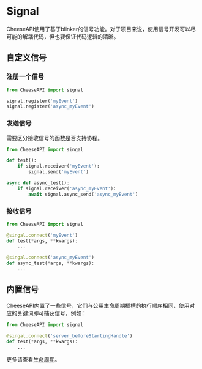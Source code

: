 # **Signal**

CheeseAPI使用了基于blinker的信号功能。对于项目来说，使用信号开发可以尽可能的解耦代码，但也要保证代码逻辑的清晰。

## **自定义信号**

### **注册一个信号**

```python
from CheeseAPI import signal

signal.register('myEvent')
signal.register('async_myEvent')
```

### **发送信号**

需要区分接收信号的函数是否支持协程。

```python
from CheeseAPI import singal

def test():
    if signal.receiver('myEvent'):
        signal.send('myEvent')

async def async_test():
    if signal.receiver('async_myEvent'):
        await signal.async_send('async_myEvent')
```

### **接收信号**

```python
from CheeseAPI import signal

@singal.connect('myEvent')
def test(*args, **kwargs):
    ...

@singal.connect('async_myEvent')
def async_test(*args, **kwargs):
    ...
```

## **内置信号**

CheeseAPI内置了一些信号，它们与公用生命周期插槽的执行顺序相同，使用对应的关键词即可捕获信号，例如：

```python
from CheeseAPI import signal

@singal.connect('server_beforeStartingHandle')
def test(*args, **kwargs):
    ...
```

更多请查看[生命周期](./生命周期.md)。
